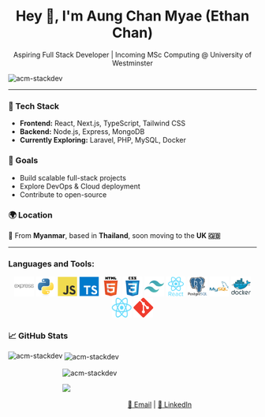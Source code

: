
<h1 align="center">Hey 👋, I'm Aung Chan Myae (Ethan Chan)</h1>
<p align="center">
  Aspiring Full Stack Developer | Incoming MSc Computing @ University of Westminster  
</p>
<p align="left"> <img src="https://komarev.com/ghpvc/?username=acm-stackdev&label=Profile%20views&color=0e75b6&style=flat" alt="acm-stackdev" /> </p>


<hr/>

<h3>🚀 Tech Stack</h3>

<ul>
  <li><strong>Frontend:</strong> React, Next.js, TypeScript, Tailwind CSS</li>
  <li><strong>Backend:</strong> Node.js, Express, MongoDB</li>
  <li><strong>Currently Exploring:</strong> Laravel, PHP, MySQL, Docker</li>
</ul>

<h3>🎯 Goals</h3>
<ul>
  <li>Build scalable full-stack projects</li>
  <li>Explore DevOps & Cloud deployment</li>
  <li>Contribute to open-source</li>
</ul>

<h3>🌍 Location</h3>
<p>📍 From <strong>Myanmar</strong>, based in <strong>Thailand</strong>, soon moving to the <strong>UK 🇬🇧</strong></p>

<hr/>


</div><h3 align="left">Languages and Tools:</h3>

<p align="center">
<img src="https://raw.githubusercontent.com/teamedwardforever/Readme-Generator/71f25dd8b98329b168142a6b782a107b75eab178/svg/Skills/Backend/express-original-wordmark.svg" alt="Express" width="40" height="40"/>
<img src="https://raw.githubusercontent.com/teamedwardforever/Readme-Generator/71f25dd8b98329b168142a6b782a107b75eab178/svg/Skills/Languages/python-original.svg" alt="Python" width="40" height="40"/>
<img src="https://raw.githubusercontent.com/teamedwardforever/Readme-Generator/71f25dd8b98329b168142a6b782a107b75eab178/svg/Skills/Languages/javascript-original.svg" alt="Javascript" width="40" height="40"/>
<img src="https://raw.githubusercontent.com/teamedwardforever/Readme-Generator/71f25dd8b98329b168142a6b782a107b75eab178/svg/Skills/Languages/typescript-original.svg" alt="Typescript" width="40" height="40"/>
<img src="https://raw.githubusercontent.com/teamedwardforever/Readme-Generator/71f25dd8b98329b168142a6b782a107b75eab178/svg/Skills/Frontend/html5-original-wordmark.svg" alt="HTML" width="40" height="40"/>
<img src="https://raw.githubusercontent.com/teamedwardforever/Readme-Generator/71f25dd8b98329b168142a6b782a107b75eab178/svg/Skills/Frontend/css3-original-wordmark.svg" alt="Css" width="40" height="40"/>
<img src="https://raw.githubusercontent.com/teamedwardforever/Readme-Generator/71f25dd8b98329b168142a6b782a107b75eab178/svg/Skills/Frontend/tailwindcss-icon.svg" alt="Tailwindcss" width="40" height="40"/>
<img src="https://raw.githubusercontent.com/teamedwardforever/Readme-Generator/71f25dd8b98329b168142a6b782a107b75eab178/svg/Skills/Frontend/react-original-wordmark.svg" alt="React" width="40" height="40"/>
<img src="https://raw.githubusercontent.com/teamedwardforever/Readme-Generator/71f25dd8b98329b168142a6b782a107b75eab178/svg/Skills/Database/postgresql-original-wordmark.svg" alt="Postgresql" width="40" height="40"/>
<img src="https://raw.githubusercontent.com/teamedwardforever/Readme-Generator/71f25dd8b98329b168142a6b782a107b75eab178/svg/Skills/Database/mysql-original-wordmark.svg" alt="Mysql" width="40" height="40"/>
<img src="https://raw.githubusercontent.com/teamedwardforever/Readme-Generator/71f25dd8b98329b168142a6b782a107b75eab178/svg/Skills/Devops/docker-original-wordmark.svg" alt="Docker" width="40" height="40"/>
<img src="https://raw.githubusercontent.com/teamedwardforever/Readme-Generator/71f25dd8b98329b168142a6b782a107b75eab178/svg/Skills/Mobile/header_logo.svg" alt="React Native" width="40" height="40"/>
<img src="https://raw.githubusercontent.com/teamedwardforever/Readme-Generator/71f25dd8b98329b168142a6b782a107b75eab178/svg/Skills/Other/git-scm-icon.svg" alt="Git" width="40" height="40"/>
</p>

<h3>📈 GitHub Stats</h3>

<img align="left" height="180em" src="https://github-readme-stats.vercel.app/api/top-langs/?username=acm-stackdev&layout=compact&theme=tokyonight" alt=acm-stackdev />

<p>&nbsp;<img align="center" height="180em" src="https://github-readme-stats.vercel.app/api?username=acm-stackdev&show_icons=true&locale=en&theme=tokyonight" alt="acm-stackdev" /></p>

<p><img align="center" height="180em" src="https://github-readme-streak-stats.herokuapp.com/?user=acm-stackdev&theme=tokyonight" alt="acm-stackdev" /></p>


<img src="https://raw.githubusercontent.com/Trilokia/Trilokia/379277808c61ef204768a61bbc5d25bc7798ccf1/bottom_header.svg" />

<!-- Optional link icons -->
<p align="center">
 <!-- <a href="https://your-portfolio.com" target="_blank">🌐 Portfolio</a> | -->
  <a href="acm.dev@outlook.con">📧 Email</a> |
  <a href="https://linkedin.com/in/your-link](https://www.linkedin.com/in/aung-chan-myae-7b94042a5">🔗 LinkedIn</a>
</p>


